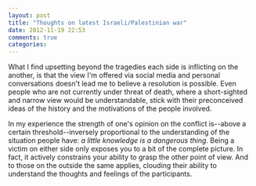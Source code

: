 ```yaml
---
layout: post
title: "Thoughts on latest Israeli/Palestinian war"
date: 2012-11-19 22:53
comments: true
categories:
---
```


What I find upsetting beyond the tragedies each side is inflicting on the another, is that the view I'm offered via social media and personal conversations doesn't lead me to believe a resolution is possible. Even people who are not currently under threat of death, where a short-sighted and narrow view would be understandable, stick with their preconceived ideas of the history and the motivations of the people involved.

In my experience the strength of one's opinion on the conflict is--above a certain threshold--inversely proportional to the understanding of the situation people have: _a little knowledge is a dangerous thing_. Being a victim on either side only exposes you to a bit of the complete picture. In fact, it actively constrains your ability to grasp the other point of view. And to those on the outside the same applies, clouding their ability to understand the thoughts and feelings of the participants.

